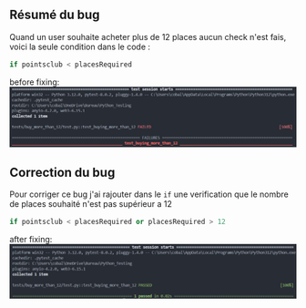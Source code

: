 ## Résumé du bug 

Quand un user souhaite acheter plus de 12 places aucun check n'est fais, voici la seule condition dans le code :
```py
if pointsclub < placesRequired
```
before fixing:
![alt text](image.png)

## Correction du bug

Pour corriger ce bug j'ai rajouter dans le `if` une verification que le nombre de places souhaité n'est pas supérieur a 12
```py
if pointsclub < placesRequired or placesRequired > 12
```

after fixing: 
![alt text](image-1.png)